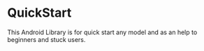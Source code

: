 # QuickStart
This Android Library is for quick start any model and as an help to beginners and stuck users. 
